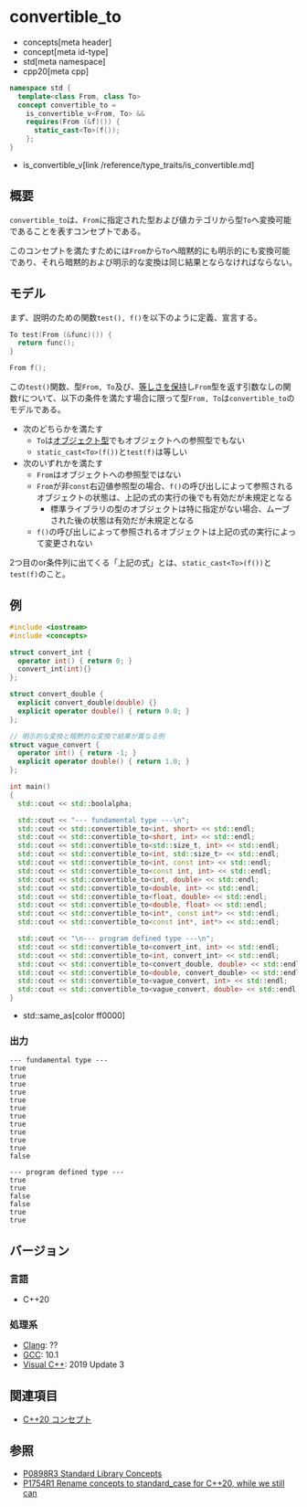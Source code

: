 # convertible_to
* concepts[meta header]
* concept[meta id-type]
* std[meta namespace]
* cpp20[meta cpp]

```cpp
namespace std {
  template<class From, class To>
  concept convertible_to =
    is_convertible_v<From, To> &&
    requires(From (&f)()) {
      static_cast<To>(f());
    };
}
```
* is_convertible_v[link /reference/type_traits/is_convertible.md]

## 概要

`convertible_to`は、`From`に指定された型および値カテゴリから型`To`へ変換可能であることを表すコンセプトである。

このコンセプトを満たすためには`From`から`To`へ暗黙的にも明示的にも変換可能であり、それら暗黙的および明示的な変換は同じ結果とならなければならない。

## モデル

まず、説明のための関数`test(), f()`を以下のように定義、宣言する。

```cpp
To test(From (&func)()) {
  return func();
}

From f();
```

この`test()`関数、型`From, To`及び、[等しさを保持](/reference/concepts.md)し`From`型を返す引数なしの関数`f`について、以下の条件を満たす場合に限って型`From, To`は`convertible_to`のモデルである。

- 次のどちらかを満たす
    - `To`は[オブジェクト型](/reference/type_traits/is_object.md)でもオブジェクトへの参照型でもない
    - `static_cast<To>(f())`と`test(f)`は等しい
- 次のいずれかを満たす
    - `From`はオブジェクトへの参照型ではない
    - `From`が非`const`右辺値参照型の場合、`f()`の呼び出しによって参照されるオブジェクトの状態は、上記の式の実行の後でも有効だが未規定となる
      - 標準ライブラリの型のオブジェクトは特に指定がない場合、ムーブされた後の状態は有効だが未規定となる
    - `f()`の呼び出しによって参照されるオブジェクトは上記の式の実行によって変更されない

2つ目のor条件列に出てくる「上記の式」とは、`static_cast<To>(f())`と`test(f)`のこと。

## 例
```cpp example
#include <iostream>
#include <concepts>

struct convert_int {
  operator int() { return 0; }
  convert_int(int){}
};

struct convert_double {
  explicit convert_double(double) {}
  explicit operator double() { return 0.0; }
};

// 明示的な変換と暗黙的な変換で結果が異なる例
struct vague_convert {
  operator int() { return -1; }
  explicit operator double() { return 1.0; }
};

int main()
{
  std::cout << std::boolalpha;

  std::cout << "--- fundamental type ---\n";
  std::cout << std::convertible_to<int, short> << std::endl;
  std::cout << std::convertible_to<short, int> << std::endl;
  std::cout << std::convertible_to<std::size_t, int> << std::endl;
  std::cout << std::convertible_to<int, std::size_t> << std::endl;
  std::cout << std::convertible_to<int, const int> << std::endl;
  std::cout << std::convertible_to<const int, int> << std::endl;
  std::cout << std::convertible_to<int, double> << std::endl;
  std::cout << std::convertible_to<double, int> << std::endl;
  std::cout << std::convertible_to<float, double> << std::endl;
  std::cout << std::convertible_to<double, float> << std::endl;
  std::cout << std::convertible_to<int*, const int*> << std::endl;
  std::cout << std::convertible_to<const int*, int*> << std::endl;

  std::cout << "\n--- program defined type ---\n";
  std::cout << std::convertible_to<convert_int, int> << std::endl;
  std::cout << std::convertible_to<int, convert_int> << std::endl;
  std::cout << std::convertible_to<convert_double, double> << std::endl;
  std::cout << std::convertible_to<double, convert_double> << std::endl;
  std::cout << std::convertible_to<vague_convert, int> << std::endl;
  std::cout << std::convertible_to<vague_convert, double> << std::endl;
}
```
* std::same_as[color ff0000]

### 出力
```
--- fundamental type ---
true
true
true
true
true
true
true
true
true
true
true
false

--- program defined type ---
true
true
false
false
true
true
```

## バージョン
### 言語
- C++20

### 処理系
- [Clang](/implementation.md#clang): ??
- [GCC](/implementation.md#gcc): 10.1
- [Visual C++](/implementation.md#visual_cpp): 2019 Update 3

## 関連項目

- [C++20 コンセプト](/lang/cpp20/concepts.md)

## 参照

- [P0898R3 Standard Library Concepts](http://www.open-std.org/jtc1/sc22/wg21/docs/papers/2018/p0898r3.pdf)
- [P1754R1 Rename concepts to standard_case for C++20, while we still can](http://www.open-std.org/jtc1/sc22/wg21/docs/papers/2019/p1754r1.pdf)